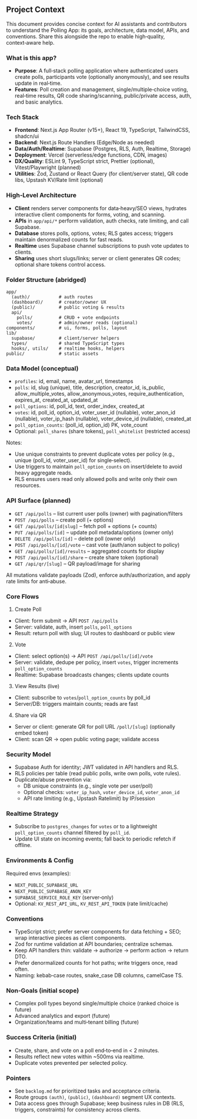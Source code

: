 ## Project Context

This document provides concise context for AI assistants and contributors to understand the Polling App: its goals, architecture, data model, APIs, and conventions. Share this alongside the repo to enable high‑quality, context‑aware help.

### What is this app?

- **Purpose**: A full‑stack polling application where authenticated users create polls, participants vote (optionally anonymously), and see results update in real‑time.
- **Features**: Poll creation and management, single/multiple‑choice voting, real‑time results, QR code sharing/scanning, public/private access, auth, and basic analytics.

### Tech Stack

- **Frontend**: Next.js App Router (v15+), React 19, TypeScript, TailwindCSS, shadcn/ui
- **Backend**: Next.js Route Handlers (Edge/Node as needed)
- **Data/Auth/Realtime**: Supabase (Postgres, RLS, Auth, Realtime, Storage)
- **Deployment**: Vercel (serverless/edge functions, CDN, images)
- **DX/Quality**: ESLint 9, TypeScript strict, Prettier (optional), Vitest/Playwright (planned)
- **Utilities**: Zod, Zustand or React Query (for client/server state), QR code libs, Upstash KV/Rate limit (optional)

### High‑Level Architecture

- **Client** renders server components for data‑heavy/SEO views, hydrates interactive client components for forms, voting, and scanning.
- **APIs** in `app/api/*` perform validation, auth checks, rate limiting, and call Supabase.
- **Database** stores polls, options, votes; RLS gates access; triggers maintain denormalized counts for fast reads.
- **Realtime** uses Supabase channel subscriptions to push vote updates to clients.
- **Sharing** uses short slugs/links; server or client generates QR codes; optional share tokens control access.

### Folder Structure (abridged)

```
app/
  (auth)/           # auth routes
  (dashboard)/      # creator/owner UX
  (public)/         # public voting & results
  api/
    polls/          # CRUD + vote endpoints
    votes/          # admin/owner reads (optional)
components/         # ui, forms, polls, layout
lib/
  supabase/         # client/server helpers
  types/            # shared TypeScript types
  hooks/, utils/    # realtime hooks, helpers
public/             # static assets
```

### Data Model (conceptual)

- `profiles`: id, email, name, avatar_url, timestamps
- `polls`: id, slug (unique), title, description, creator_id, is_public, allow_multiple_votes, allow_anonymous_votes, require_authentication, expires_at, created_at, updated_at
- `poll_options`: id, poll_id, text, order_index, created_at
- `votes`: id, poll_id, option_id, voter_user_id (nullable), voter_anon_id (nullable), voter_ip_hash (nullable), voter_device_id (nullable), created_at
- `poll_option_counts`: (poll_id, option_id) PK, vote_count
- Optional: `poll_shares` (share tokens), `poll_whitelist` (restricted access)

Notes:

- Use unique constraints to prevent duplicate votes per policy (e.g., unique (poll_id, voter_user_id) for single‑select).
- Use triggers to maintain `poll_option_counts` on insert/delete to avoid heavy aggregate reads.
- RLS ensures users read only allowed polls and write only their own resources.

### API Surface (planned)

- `GET /api/polls` – list current user polls (owner) with pagination/filters
- `POST /api/polls` – create poll (+ options)
- `GET /api/polls/[id|slug]` – fetch poll + options (+ counts)
- `PUT /api/polls/[id]` – update poll metadata/options (owner only)
- `DELETE /api/polls/[id]` – delete poll (owner only)
- `POST /api/polls/[id]/vote` – cast vote (auth/anon subject to policy)
- `GET /api/polls/[id]/results` – aggregated counts for display
- `POST /api/polls/[id]/share` – create share token (optional)
- `GET /api/qr/[slug]` – QR payload/image for sharing

All mutations validate payloads (Zod), enforce auth/authorization, and apply rate limits for anti‑abuse.

### Core Flows

1. Create Poll

- Client: form submit → API `POST /api/polls`
- Server: validate, auth, insert `polls`, `poll_options`
- Result: return poll with slug; UI routes to dashboard or public view

2. Vote

- Client: select option(s) → API `POST /api/polls/[id]/vote`
- Server: validate, dedupe per policy, insert `votes`, trigger increments `poll_option_counts`
- Realtime: Supabase broadcasts changes; clients update counts

3. View Results (live)

- Client: subscribe to `votes`/`poll_option_counts` by poll_id
- Server/DB: triggers maintain counts; reads are fast

4. Share via QR

- Server or client: generate QR for poll URL `/poll/[slug]` (optionally embed token)
- Client: scan QR → open public voting page; validate access

### Security Model

- Supabase Auth for identity; JWT validated in API handlers and RLS.
- RLS policies per table (read public polls, write own polls, vote rules).
- Duplicate/abuse prevention via:
  - DB unique constraints (e.g., single vote per user/poll)
  - Optional checks: `voter_ip_hash`, `voter_device_id`, `voter_anon_id`
  - API rate limiting (e.g., Upstash Ratelimit) by IP/session

### Realtime Strategy

- Subscribe to `postgres_changes` for `votes` or to a lightweight `poll_option_counts` channel filtered by `poll_id`.
- Update UI state on incoming events; fall back to periodic refetch if offline.

### Environments & Config

Required envs (examples):

- `NEXT_PUBLIC_SUPABASE_URL`
- `NEXT_PUBLIC_SUPABASE_ANON_KEY`
- `SUPABASE_SERVICE_ROLE_KEY` (server‑only)
- Optional: `KV_REST_API_URL`, `KV_REST_API_TOKEN` (rate limit/cache)

### Conventions

- TypeScript strict; prefer server components for data fetching + SEO; wrap interactive pieces as client components.
- Zod for runtime validation at API boundaries; centralize schemas.
- Keep API handlers thin: validate → authorize → perform action → return DTO.
- Prefer denormalized counts for hot paths; write triggers once, read often.
- Naming: kebab‑case routes, snake_case DB columns, camelCase TS.

### Non‑Goals (initial scope)

- Complex poll types beyond single/multiple choice (ranked choice is future)
- Advanced analytics and export (future)
- Organization/teams and multi‑tenant billing (future)

### Success Criteria (initial)

- Create, share, and vote on a poll end‑to‑end in < 2 minutes.
- Results reflect new votes within ~500ms via realtime.
- Duplicate votes prevented per selected policy.

### Pointers

- See `backlog.md` for prioritized tasks and acceptance criteria.
- Route groups `(auth)`, `(public)`, `(dashboard)` segment UX contexts.
- Data access goes through Supabase; keep business rules in DB (RLS, triggers, constraints) for consistency across clients.
